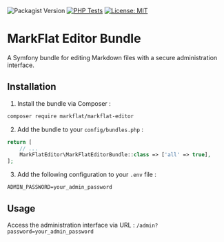 ![Packagist Version](https://img.shields.io/packagist/v/auvernhatinternet/markflat-editor)
[![PHP Tests](https://github.com/auvernhatinternet/markflat-editor/actions/workflows/php.yml/badge.svg)](https://github.com/auvernhatinternet/markflat-editor/actions/workflows/php.yml)
[![License: MIT](https://img.shields.io/badge/License-MIT-yellow.svg)](https://opensource.org/licenses/MIT)

# MarkFlat Editor Bundle

A Symfony bundle for editing Markdown files with a secure administration interface.

## Installation

1. Install the bundle via Composer :
```bash
composer require markflat/markflat-editor
```

2. Add the bundle to your `config/bundles.php` :
```php
return [
    // ...
    MarkFlatEditor\MarkFlatEditorBundle::class => ['all' => true],
];
```

3. Add the following configuration to your `.env` file :
```
ADMIN_PASSWORD=your_admin_password
```

## Usage

Access the administration interface via URL : `/admin?password=your_admin_password`
